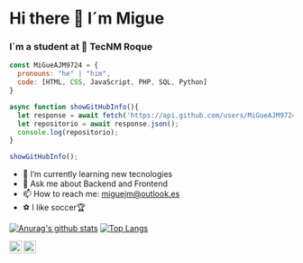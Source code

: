 # Hi there 👋 I´m Migue
### I´m a student at 🐐 TecNM Roque 

```javascript
const MiGueAJM9724 = {
  pronouns: "he" | "him",
  code: [HTML, CSS, JavaScript, PHP, SQL, Python]
}

async function showGitHubInfo(){
  let response = await fetch('https://api.github.com/users/MiGueAJM9724/repos');
  let repositorio = await response.json();
  console.log(repositorio);
}

showGitHubInfo();
```
- 🌱 I’m currently learning new tecnologies
- 💬 Ask me about Backend and Frontend
- 📫 How to reach me: miguejm@outlook.es
- ⚽️ I like soccer🏆 

[![Anurag's github stats](https://github-readme-stats.vercel.app/api?username=MiGueAJM9724&show_icons=true&theme=dark)](https://github.com/anuraghazra/github-readme-stats) 
[![Top Langs](https://github-readme-stats.vercel.app/api/top-langs/?username=MiGueAJM9724&layout=compact&show_icons=true&theme=dark)](https://github.com/anuraghazra/github-readme-stats)

<a href="https://twitter.com/miguejm9724">
  <img align="left" alt="Hemant Joshi| Twitter" width="22px" src="https://cdn.jsdelivr.net/npm/simple-icons@v3/icons/twitter.svg" />
</a>
<a href="https://www.instagram.com/migueajm9724.js">
  <img align="left" alt="Instagram" width="22px" src="https://cdn.jsdelivr.net/npm/simple-icons@v3/icons/instagram.svg" />
</a>
